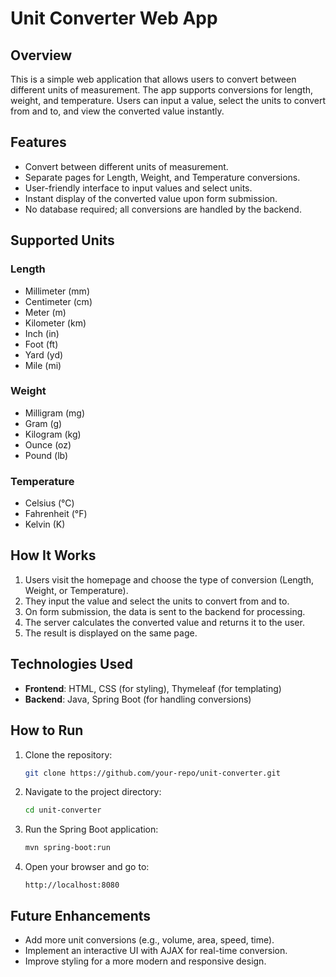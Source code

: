# Unit Converter Web App

## Overview
This is a simple web application that allows users to convert between different units of measurement. The app supports conversions for length, weight, and temperature. Users can input a value, select the units to convert from and to, and view the converted value instantly.

## Features
- Convert between different units of measurement.
- Separate pages for Length, Weight, and Temperature conversions.
- User-friendly interface to input values and select units.
- Instant display of the converted value upon form submission.
- No database required; all conversions are handled by the backend.

## Supported Units
### Length
- Millimeter (mm)
- Centimeter (cm)
- Meter (m)
- Kilometer (km)
- Inch (in)
- Foot (ft)
- Yard (yd)
- Mile (mi)

### Weight
- Milligram (mg)
- Gram (g)
- Kilogram (kg)
- Ounce (oz)
- Pound (lb)

### Temperature
- Celsius (°C)
- Fahrenheit (°F)
- Kelvin (K)

## How It Works
1. Users visit the homepage and choose the type of conversion (Length, Weight, or Temperature).
2. They input the value and select the units to convert from and to.
3. On form submission, the data is sent to the backend for processing.
4. The server calculates the converted value and returns it to the user.
5. The result is displayed on the same page.

## Technologies Used
- **Frontend**: HTML, CSS (for styling), Thymeleaf (for templating)
- **Backend**: Java, Spring Boot (for handling conversions)

## How to Run
1. Clone the repository:
   ```sh
   git clone https://github.com/your-repo/unit-converter.git
   ```
2. Navigate to the project directory:
   ```sh
   cd unit-converter
   ```
3. Run the Spring Boot application:
   ```sh
   mvn spring-boot:run
   ```
4. Open your browser and go to:
   ```
   http://localhost:8080
   ```

## Future Enhancements
- Add more unit conversions (e.g., volume, area, speed, time).
- Implement an interactive UI with AJAX for real-time conversion.
- Improve styling for a more modern and responsive design.

